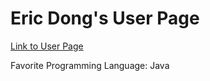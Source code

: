 # Eric Dong's User Page

[Link to User Page](https://e81786.github.io/User-Page/)

Favorite Programming Language: Java
